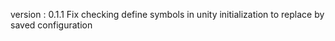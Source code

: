   version : 0.1.1
  Fix checking define symbols in unity initialization to replace by saved configuration